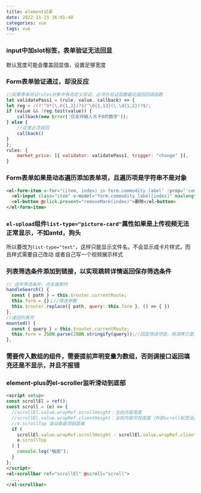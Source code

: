 ```yaml
---
title: element记录
date: 2022-11-25 16:01:48
categories: vue
tags: vue
---
```


### input中加slot标签，表单验证无法回显
默认宽度可能会覆盖回显值，设置足够宽度

### Form表单验证通过，却没反应
```js
//如果表单验证rules对象中有自定义验证，必须在验证函数最后返回回调函数
let validatePass1 = (rule, value, callback) => {
let reg = /(?!^0*(\.0{1,2})?$)^\d{1,13}(\.\d{1,2})?$/;
if (value && !reg.test(value)) {
    callback(new Error('仅支持输入大于0的数字'));
} else {
    //这里必须返回
    callback()
}
};
rules: {
    market_price: [{ validator: validatePass1, trigger: "change" }],
}
```

### Form表单如果是动态遍历添加表单项，且遍历项是字符串不是对象
```html
<el-form-item v-for="(item, index) in form.commodity_label" :prop="'commodity_label.' + index" :key="index">
  <el-input class="item" v-model="form.commodity_label[index]" maxlength="6" placeholder="请输入"></el-input>
  <el-button @click.prevent="removeMark(index)">删除</el-button>
</el-form-item>
```


### `el-upload`组件`list-type="picture-card"`属性如果是上传视频无法正常显示，不如antd，狗头
所以要改为`list-type="text"`，这样只能显示文件名，不会显示成卡片样式，而且样式需要自己改动
或者自己写一个视频展示样式

### 列表筛选条件添加到链接，以实现跳转详情返回保存筛选条件
```js
// 选中筛选条件，点击搜索时
handleSearch() {
  const { path } = this.$router.currentRoute;
  this.form = {}；//筛选参数
  this.$router.replace({ path, query: this.form }, () => { })
},
//返回列表页
mounted() {
  const { query } = this.$router.currentRoute;
  this.form = JSON.parse(JSON.stringify(query));//回显筛选项值，用深拷贝是为了form和query彻底隔离开，否则会影响form赋值
},
```

### 需要传入数组的组件，需要提前声明变量为数组，否则调接口返回填充还是不显示，并且不报错

### element-plus的el-scroller监听滑动到底部
```html
<script setup>
const scrollEl = ref();
const scroll = (e) => {
  //scrollEl.value.wrapRef.scrollHeight：当前内容高度
  //scrollEl.value.wrapRef.clientHeight：当前内容可视高度（外部scroll标签设置的高度）
  //e.scrollTop 滚动条距顶部距离
  if (
    scrollEl.value.wrapRef.scrollHeight - scrollEl.value.wrapRef.clientHeight ==
    e.scrollTop
  ) {
    console.log("触底");
  }
};
</script>
<el-scrollbar ref="scrollEl" @scroll="scroll">
  ...
</el-scrollbar>
```